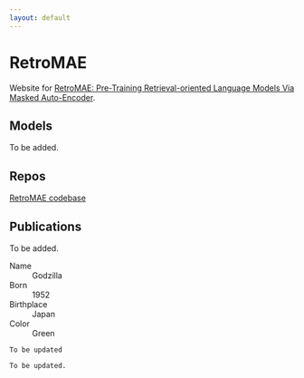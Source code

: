 ```yaml
---
layout: default
---
```


# RetroMAE
Website for [RetroMAE: Pre-Training Retrieval-oriented Language Models Via Masked Auto-Encoder](https://arxiv.org/abs/2205.12035). 

## Models
To be added. 

## Repos
[RetroMAE codebase](https://github.com/staoxiao/RetroMAE)

## Publications
To be added.


<dl>
<dt>Name</dt>
<dd>Godzilla</dd>
<dt>Born</dt>
<dd>1952</dd>
<dt>Birthplace</dt>
<dd>Japan</dd>
<dt>Color</dt>
<dd>Green</dd>
</dl>

```
To be updated
```

```
To be updated.
```
